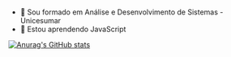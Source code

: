# <Hello World/>

- 🔭 Sou formado em Análise e Desenvolvimento de Sistemas - Unicesumar
- 🌱 Estou aprendendo JavaScript

[![Anurag's GitHub stats](https://github-readme-stats.vercel.app/api?username=andersonvsantos)](https://github.com/anuraghazra/github-readme-stats)
